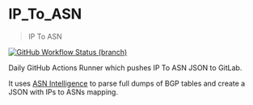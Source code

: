 # IP_To_ASN

> IP To ASN

[![GitHub Workflow Status (branch)](https://img.shields.io/github/workflow/status/crazyuploader/IP_To_ASN/IP%20To%20ASN%20Runner/main?label=GitHub%20Actions%20Main%20Branch&logo=github-actions)](https://github.com/crazyuploader/IP_To_ASN/actions)

Daily GitHub Actions Runner which pushes IP To ASN JSON to GitLab. 

It uses [ASN Intelligence](https://github.com/pavel-odintsov/asn_intelligence) to parse full dumps of BGP tables and create a JSON with IPs to ASNs mapping.

